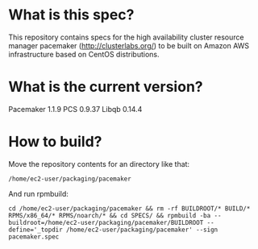 # What is this spec?

This repository contains specs for the high availability cluster resource manager pacemaker (http://clusterlabs.org/) to be built on Amazon AWS infrastructure based on CentOS distributions.

# What is the current version?

Pacemaker 1.1.9
PCS 0.9.37
Libqb 0.14.4

# How to build?

Move the repository contents for an directory like that:

    /home/ec2-user/packaging/pacemaker

And run rpmbuild:

    cd /home/ec2-user/packaging/pacemaker && rm -rf BUILDROOT/* BUILD/* RPMS/x86_64/* RPMS/noarch/* && cd SPECS/ && rpmbuild -ba --buildroot=/home/ec2-user/packaging/pacemaker/BUILDROOT --define='_topdir /home/ec2-user/packaging/pacemaker' --sign pacemaker.spec

